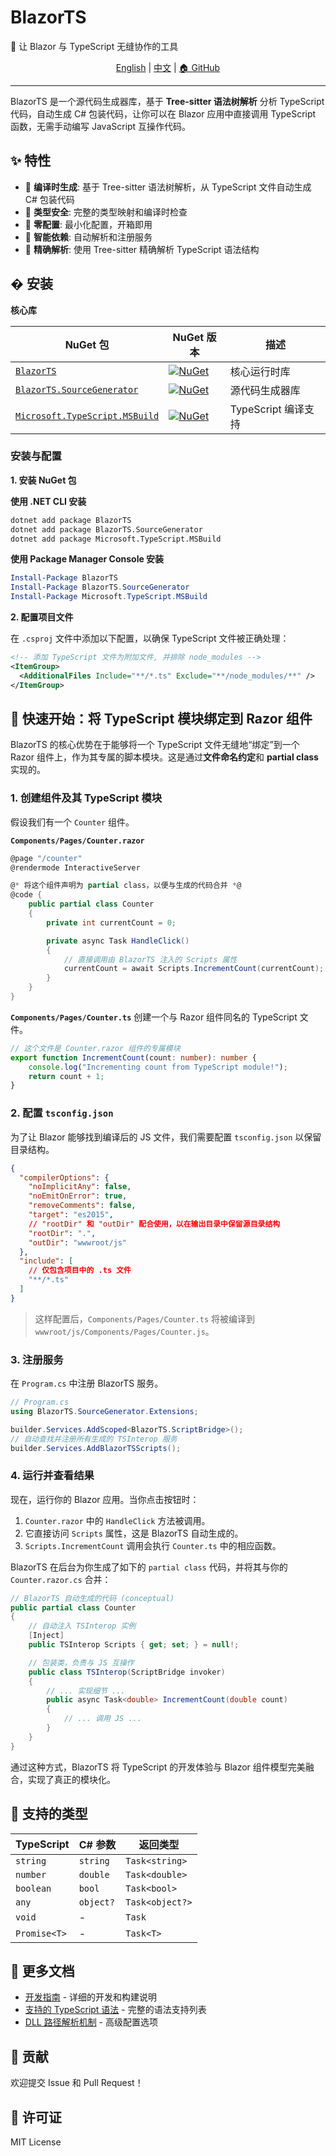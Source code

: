 # BlazorTS

🚀 让 Blazor 与 TypeScript 无缝协作的工具

<div align="center">

[English](README.md) | [中文](README_CN.md) | [🏠 GitHub](https://github.com/s97712/BlazorTS)

</div>

---

BlazorTS 是一个源代码生成器库，基于 **Tree-sitter 语法树解析** 分析 TypeScript 代码，自动生成 C# 包装代码，让你可以在 Blazor 应用中直接调用 TypeScript 函数，无需手动编写 JavaScript 互操作代码。

## ✨ 特性

- 🔄 **编译时生成**: 基于 Tree-sitter 语法树解析，从 TypeScript 文件自动生成 C# 包装代码
- 🎯 **类型安全**: 完整的类型映射和编译时检查
- 🚀 **零配置**: 最小化配置，开箱即用
- 🔧 **智能依赖**: 自动解析和注册服务
- 🌳 **精确解析**: 使用 Tree-sitter 精确解析 TypeScript 语法结构

## � 安装

**核心库**

| NuGet 包 | NuGet 版本 | 描述 |
|--|--|--|
| [`BlazorTS`](https://www.nuget.org/packages/BlazorTS) | [![NuGet](https://img.shields.io/nuget/v/BlazorTS.svg?style=flat)](https://www.nuget.org/packages/BlazorTS) | 核心运行时库 |
| [`BlazorTS.SourceGenerator`](https://www.nuget.org/packages/BlazorTS.SourceGenerator) | [![NuGet](https://img.shields.io/nuget/v/BlazorTS.SourceGenerator.svg?style=flat)](https://www.nuget.org/packages/BlazorTS.SourceGenerator) | 源代码生成器库 |
| [`Microsoft.TypeScript.MSBuild`](https://www.nuget.org/packages/Microsoft.TypeScript.MSBuild) | [![NuGet](https://img.shields.io/nuget/v/Microsoft.TypeScript.MSBuild.svg?style=flat)](https://www.nuget.org/packages/Microsoft.TypeScript.MSBuild) | TypeScript 编译支持 |

### 安装与配置

**1. 安装 NuGet 包**

**使用 .NET CLI 安装**
```bash
dotnet add package BlazorTS
dotnet add package BlazorTS.SourceGenerator
dotnet add package Microsoft.TypeScript.MSBuild
```

**使用 Package Manager Console 安装**
```powershell
Install-Package BlazorTS
Install-Package BlazorTS.SourceGenerator
Install-Package Microsoft.TypeScript.MSBuild
```

**2. 配置项目文件**

在 `.csproj` 文件中添加以下配置，以确保 TypeScript 文件被正确处理：

```xml
<!-- 添加 TypeScript 文件为附加文件, 并排除 node_modules -->
<ItemGroup>
  <AdditionalFiles Include="**/*.ts" Exclude="**/node_modules/**" />
</ItemGroup>
```

## 🚀 快速开始：将 TypeScript 模块绑定到 Razor 组件

BlazorTS 的核心优势在于能够将一个 TypeScript 文件无缝地“绑定”到一个 Razor 组件上，作为其专属的脚本模块。这是通过**文件命名约定**和 **partial class** 实现的。

### 1. 创建组件及其 TypeScript 模块

假设我们有一个 `Counter` 组件。

**`Components/Pages/Counter.razor`**
```csharp
@page "/counter"
@rendermode InteractiveServer

@* 将这个组件声明为 partial class，以便与生成的代码合并 *@
@code {
    public partial class Counter
    {
        private int currentCount = 0;

        private async Task HandleClick()
        {
            // 直接调用由 BlazorTS 注入的 Scripts 属性
            currentCount = await Scripts.IncrementCount(currentCount);
        }
    }
}
```

**`Components/Pages/Counter.ts`**
创建一个与 Razor 组件同名的 TypeScript 文件。
```typescript
// 这个文件是 Counter.razor 组件的专属模块
export function IncrementCount(count: number): number {
    console.log("Incrementing count from TypeScript module!");
    return count + 1;
}
```

### 2. 配置 `tsconfig.json`

为了让 Blazor 能够找到编译后的 JS 文件，我们需要配置 `tsconfig.json` 以保留目录结构。

```json
{
  "compilerOptions": {
    "noImplicitAny": false,
    "noEmitOnError": true,
    "removeComments": false,
    "target": "es2015",
    // "rootDir" 和 "outDir" 配合使用，以在输出目录中保留源目录结构
    "rootDir": ".",
    "outDir": "wwwroot/js"
  },
  "include": [
    // 仅包含项目中的 .ts 文件
    "**/*.ts"
  ]
}
```
> 这样配置后，`Components/Pages/Counter.ts` 将被编译到 `wwwroot/js/Components/Pages/Counter.js`。

### 3. 注册服务

在 `Program.cs` 中注册 BlazorTS 服务。

```csharp
// Program.cs
using BlazorTS.SourceGenerator.Extensions;

builder.Services.AddScoped<BlazorTS.ScriptBridge>();
// 自动查找并注册所有生成的 TSInterop 服务
builder.Services.AddBlazorTSScripts();
```

### 4. 运行并查看结果

现在，运行你的 Blazor 应用。当你点击按钮时：
1.  `Counter.razor` 中的 `HandleClick` 方法被调用。
2.  它直接访问 `Scripts` 属性，这是 BlazorTS 自动生成的。
3.  `Scripts.IncrementCount` 调用会执行 `Counter.ts` 中的相应函数。

BlazorTS 在后台为你生成了如下的 `partial class` 代码，并将其与你的 `Counter.razor.cs` 合并：

```csharp
// BlazorTS 自动生成的代码 (conceptual)
public partial class Counter
{
    // 自动注入 TSInterop 实例
    [Inject]
    public TSInterop Scripts { get; set; } = null!;

    // 包装类，负责与 JS 互操作
    public class TSInterop(ScriptBridge invoker)
    {
        // ... 实现细节 ...
        public async Task<double> IncrementCount(double count)
        {
            // ... 调用 JS ...
        }
    }
}
```

通过这种方式，BlazorTS 将 TypeScript 的开发体验与 Blazor 组件模型完美融合，实现了真正的模块化。

## 🔧 支持的类型

| TypeScript | C# 参数 | 返回类型 |
|------------|---------|----------|
| `string` | `string` | `Task<string>` |
| `number` | `double` | `Task<double>` |
| `boolean` | `bool` | `Task<bool>` |
| `any` | `object?` | `Task<object?>` |
| `void` | - | `Task` |
| `Promise<T>` | - | `Task<T>` |

## 📖 更多文档

- [开发指南](docs/开发指南.md) - 详细的开发和构建说明
- [支持的 TypeScript 语法](docs/支持的TypeScript语法.md) - 完整的语法支持列表
- [DLL 路径解析机制](docs/dll路径解析机制文档.md) - 高级配置选项

## 🤝 贡献

欢迎提交 Issue 和 Pull Request！

## 📄 许可证

MIT License